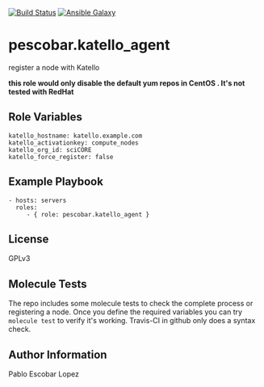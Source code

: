 [![Build Status](https://travis-ci.org/pescobar/ansible-role-katello-agent.svg?branch=master)](https://travis-ci.org/pescobar/ansible-role-katello-agent)
[![Ansible Galaxy](https://img.shields.io/badge/galaxy-pescobar.katello_agent-blue.svg)](https://galaxy.ansible.com/pescobar/katello_agent)

pescobar.katello_agent
=========

register a node with Katello

**this role would only disable the default yum repos in CentOS . It's not tested with RedHat**

Role Variables
--------------

```
katello_hostname: katello.example.com
katello_activationkey: compute_nodes
katello_org_id: sciCORE
katello_force_register: false
```

Example Playbook
----------------

    - hosts: servers
      roles:
         - { role: pescobar.katello_agent }

License
-------

GPLv3


Molecule Tests
-------
The repo includes some molecule tests to check the complete process or registering a node.
Once you define the required variables you can try `molecule test` to verify it's working.
Travis-CI in github only does a syntax check.


Author Information
------------------

Pablo Escobar Lopez
